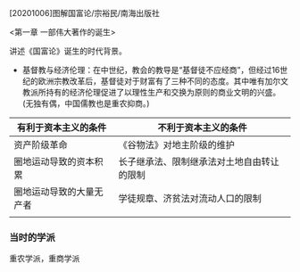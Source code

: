  [20201006]图解国富论/宗裕民/南海出版社

<第一章 一部伟大著作的诞生>

讲述《国富论》诞生的时代背景。

- 基督教与经济伦理：在中世纪，教会的教导是“基督徒不应经商”，但经过16世纪的欧洲宗教改革后，基督徒对于财富有了三种不同的态度。其中唯有加尔文教派所持有的经济伦理促进了以理性生产和交换为原则的商业文明的兴盛。(无独有偶，中国儒教也是重农抑商。)

| 有利于资本主义的条件     | 不利于资本主义的条件                       |
| ------------------------ | ------------------------------------------ |
| 资产阶级革命             | 《谷物法》对地主阶级的维护                 |
| 圈地运动导致的资本积累   | 长子继承法、限制继承法对土地自由转让的限制 |
| 圈地运动导致的大量无产者 | 学徒规章、济贫法对流动人口的限制           |
|                          |                                            |

### 当时的学派

重农学派，重商学派